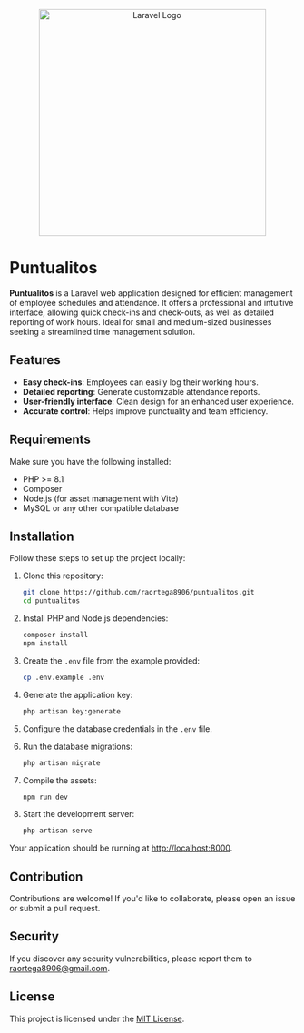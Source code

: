 <p align="center"><a href="https://laravel.com" target="_blank"><img src="https://raw.githubusercontent.com/laravel/art/master/logo-lockup/5%20SVG/2%20CMYK/1%20Full%20Color/laravel-logolockup-cmyk-red.svg" width="400" alt="Laravel Logo"></a></p>

# Puntualitos

**Puntualitos** is a Laravel web application designed for efficient management of employee schedules and attendance. It offers a professional and intuitive interface, allowing quick check-ins and check-outs, as well as detailed reporting of work hours. Ideal for small and medium-sized businesses seeking a streamlined time management solution.

## Features

- **Easy check-ins**: Employees can easily log their working hours.
- **Detailed reporting**: Generate customizable attendance reports.
- **User-friendly interface**: Clean design for an enhanced user experience.
- **Accurate control**: Helps improve punctuality and team efficiency.

## Requirements

Make sure you have the following installed:

- PHP >= 8.1
- Composer
- Node.js (for asset management with Vite)
- MySQL or any other compatible database

## Installation

Follow these steps to set up the project locally:

1. Clone this repository:

    ```bash
    git clone https://github.com/raortega8906/puntualitos.git
    cd puntualitos
    ```

2. Install PHP and Node.js dependencies:

    ```bash
    composer install
    npm install
    ```

3. Create the `.env` file from the example provided:

    ```bash
    cp .env.example .env
    ```

4. Generate the application key:

    ```bash
    php artisan key:generate
    ```

5. Configure the database credentials in the `.env` file.

6. Run the database migrations:

    ```bash
    php artisan migrate
    ```

7. Compile the assets:

    ```bash
    npm run dev
    ```

8. Start the development server:

    ```bash
    php artisan serve
    ```

Your application should be running at [http://localhost:8000](http://localhost:8000).

## Contribution

Contributions are welcome! If you'd like to collaborate, please open an issue or submit a pull request.

## Security

If you discover any security vulnerabilities, please report them to [raortega8906@gmail.com](mailto:raortega8906@gmail.com).

## License

This project is licensed under the [MIT License](LICENSE).
